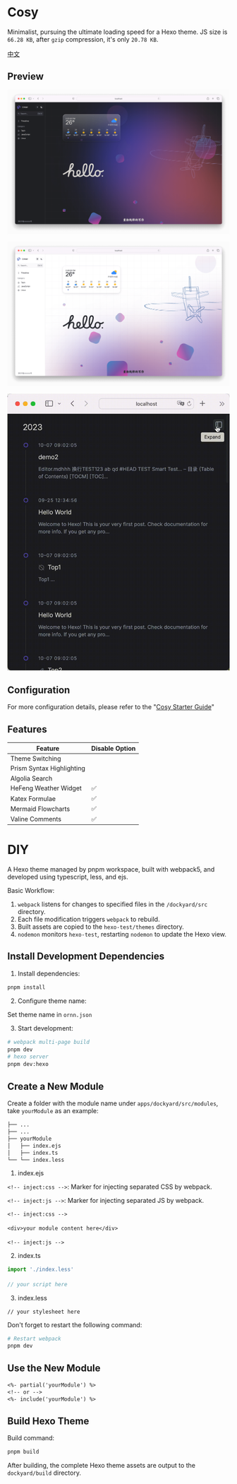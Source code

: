 # Cosy

Minimalist, pursuing the ultimate loading speed for a Hexo theme. JS size is `66.28 KB`, after `gzip` compression, it's only `20.78 KB`.

[中文](README_zh.md)

## Preview

![Dark Mode](https://raw.githubusercontent.com/17px/assets-storage/main/hexo-theme-linear-dark.png)

![Light Mode](https://raw.githubusercontent.com/17px/assets-storage/main/hexo-theme-linear-light.png)

![Search](https://raw.githubusercontent.com/17px/assets-storage/main/hexo-theme-linear-search.gif)

## Configuration

For more configuration details, please refer to the "[Cosy Starter Guide](https://mozzie.cn/2023/10/20/Cosy-Starter-Guide)"

## Features

| Feature                   | Disable Option |
| ------------------------- | -------------- |
| Theme Switching           |                |
| Prism Syntax Highlighting |                |
| Algolia Search            |                |
| HeFeng Weather Widget     | ✅              |
| Katex Formulae            | ✅              |
| Mermaid Flowcharts        | ✅              |
| Valine Comments           | ✅              |


# DIY

A Hexo theme managed by pnpm workspace, built with webpack5, and developed using typescript, less, and ejs.

Basic Workflow:

1. `webpack` listens for changes to specified files in the `/dockyard/src` directory.
2. Each file modification triggers `webpack` to rebuild.
3. Built assets are copied to the `hexo-test/themes` directory.
4. `nodemon` monitors `hexo-test`, restarting `nodemon` to update the Hexo view.

## Install Development Dependencies

1. Install dependencies:

```bash
pnpm install
```

2. Configure theme name:

Set theme name in `ornn.json`

3. Start development:

```bash
# webpack multi-page build
pnpm dev
# hexo server
pnpm dev:hexo
```


## Create a New Module

Create a folder with the module name under `apps/dockyard/src/modules`, take `yourModule` as an example:

```
├── ...
├── ...
├── yourModule
│   ├── index.ejs
│   ├── index.ts
└── └── index.less
```

1. index.ejs

`<!-- inject:css -->`:  Marker for injecting separated CSS by webpack.

`<!-- inject:js -->`:  Marker for injecting separated JS by webpack.

```ejs
<!-- inject:css -->

<div>your module content here</div>

<!-- inject:js -->
```

2. index.ts

```ts
import './index.less'

// your script here
```

3. index.less

```less
// your stylesheet here
```

Don't forget to restart the following command:

```bash
# Restart webpack
pnpm dev
```

## Use the New Module

```ejs
<%- partial('yourModule') %>
<!-- or -->
<%- include('yourModule') %>
```

## Build Hexo Theme

Build command:

```bash
pnpm build
```

After building, the complete Hexo theme assets are output to the `dockyard/build` directory.